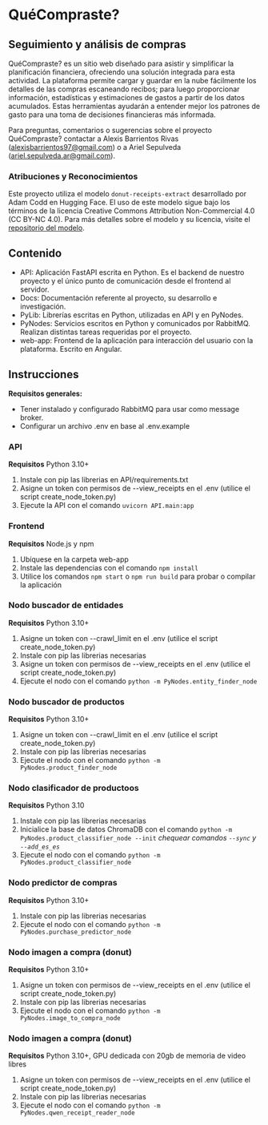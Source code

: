 # QuéCompraste?
## Seguimiento y análisis de compras

QuéCompraste? es un sitio web diseñado para asistir y simplificar la planificación financiera, ofreciendo una solución integrada para esta actividad. La plataforma permite cargar y guardar en la nube fácilmente los detalles de las compras escaneando recibos; para luego proporcionar información, estadísticas y estimaciones de gastos a partir de los datos acumulados. Estas herramientas ayudarán a entender mejor los patrones de gasto para una toma de decisiones financieras más informada.

Para preguntas, comentarios o sugerencias sobre el proyecto QuéCompraste? contactar a Alexis Barrientos Rivas (alexisbarrientos97@gmail.com) o a Ariel Sepulveda (ariel.sepulveda.ar@gmail.com).

### Atribuciones y Reconocimientos
Este proyecto utiliza el modelo `donut-receipts-extract` desarrollado por Adam Codd en Hugging Face. El uso de este modelo sigue bajo los términos de la licencia Creative Commons Attribution Non-Commercial 4.0 (CC BY-NC 4.0). Para más detalles sobre el modelo y su licencia, visite el [repositorio del modelo](https://huggingface.co/AdamCodd/donut-receipts-extract).

## Contenido
- API: Aplicación FastAPI escrita en Python. Es el backend de nuestro proyecto y el único punto de comunicación desde el frontend al servidor.
- Docs: Documentación referente al proyecto, su desarrollo e investigación.
- PyLib: Librerías escritas en Python, utilizadas en API y en PyNodes.
- PyNodes: Servicios escritos en Python y comunicados por RabbitMQ. Realizan distintas tareas requeridas por el proyecto.
- web-app: Frontend de la aplicación para interacción del usuario con la plataforma. Escrito en Angular.

## Instrucciones
**Requisitos generales:** 
- Tener instalado y configurado RabbitMQ para usar como message broker.
- Configurar un archivo .env en base al .env.example

### API
**Requisitos** Python 3.10+
1. Instale con pip las librerias en API/requirements.txt
2. Asigne un token con permisos de --view_receipts en el .env (utilice el script create_node_token.py)
3. Ejecute la API con el comando ```uvicorn API.main:app```

### Frontend
**Requisitos** Node.js y npm
1. Ubíquese en la carpeta web-app
2. Instale las dependencias con el comando ```npm install```
3. Utilice los comandos ```npm start``` o ```npm run build``` para probar o compilar la aplicación

### Nodo buscador de entidades
**Requisitos** Python 3.10+
1. Asigne un token con --crawl_limit en el .env (utilice el script create_node_token.py)
2. Instale con pip las librerias necesarias
3. Asigne un token con permisos de --view_receipts en el .env (utilice el script create_node_token.py)
4. Ejecute el nodo con el comando ```python -m PyNodes.entity_finder_node```

### Nodo buscador de productos
**Requisitos** Python 3.10+
1. Asigne un token con --crawl_limit en el .env (utilice el script create_node_token.py)
2. Instale con pip las librerias necesarias
3. Ejecute el nodo con el comando ```python -m PyNodes.product_finder_node```

### Nodo clasificador de productoos
**Requisitos** Python 3.10
1. Instale con pip las librerias necesarias
2. Inicialice la base de datos ChromaDB con el comando ```python -m PyNodes.product_classifier_node --init```
*chequear comandos ```--sync``` y ```--add_es_es```*
3. Ejecute el nodo con el comando ```python -m PyNodes.product_classifier_node```

### Nodo predictor de compras
**Requisitos** Python 3.10+
1. Instale con pip las librerias necesarias
2. Ejecute el nodo con el comando ```python -m PyNodes.purchase_predictor_node```

### Nodo imagen a compra (donut)
**Requisitos** Python 3.10+
1. Asigne un token con permisos de --view_receipts en el .env (utilice el script create_node_token.py)
2. Instale con pip las librerias necesarias
3. Ejecute el nodo con el comando  ```python -m PyNodes.image_to_compra_node```

### Nodo imagen a compra (donut)
**Requisitos** Python 3.10+, GPU dedicada con 20gb de memoria de video libres
1. Asigne un token con permisos de --view_receipts en el .env (utilice el script create_node_token.py)
2. Instale con pip las librerias necesarias
3. Ejecute el nodo con el comando ```python -m PyNodes.qwen_receipt_reader_node```